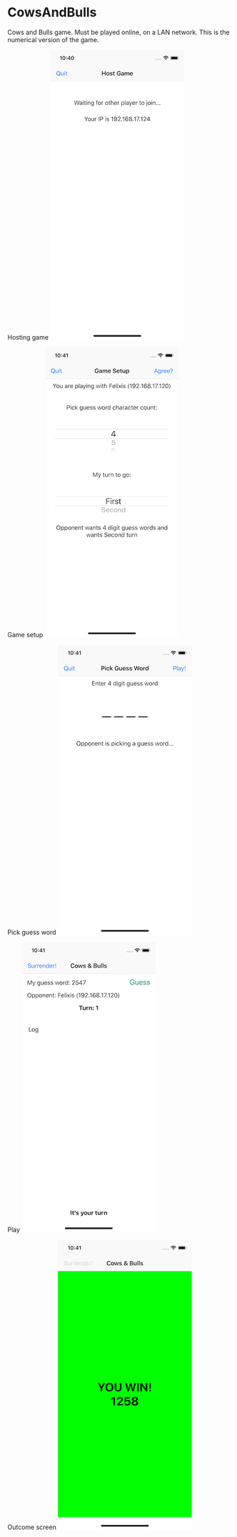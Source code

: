 # CowsAndBulls
Cows and Bulls game. Must be played online, on a LAN network. This is the numerical version of the game.

Hosting game
![alt text](https://github.com/felixisto/CowsAndBulls/blob/master/Screenshots/scrn1.png)

Game setup
![alt text](https://github.com/felixisto/CowsAndBulls/blob/master/Screenshots/scrn2.png)

Pick guess word
![alt text](https://github.com/felixisto/CowsAndBulls/blob/master/Screenshots/scrn3.png)

Play
![alt text](https://github.com/felixisto/CowsAndBulls/blob/master/Screenshots/scrn4.png)

Outcome screen
![alt text](https://github.com/felixisto/CowsAndBulls/blob/master/Screenshots/scrn5.png)
